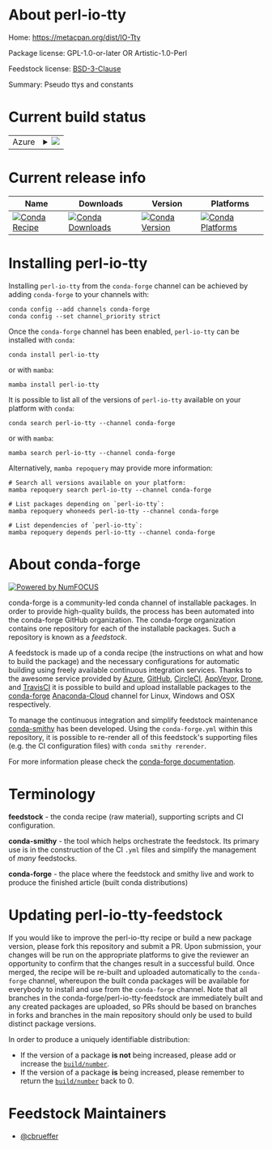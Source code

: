 About perl-io-tty
=================

Home: https://metacpan.org/dist/IO-Tty

Package license: GPL-1.0-or-later OR Artistic-1.0-Perl

Feedstock license: [BSD-3-Clause](https://github.com/conda-forge/perl-io-tty-feedstock/blob/main/LICENSE.txt)

Summary: Pseudo ttys and constants

Current build status
====================


<table>
    
  <tr>
    <td>Azure</td>
    <td>
      <details>
        <summary>
          <a href="https://dev.azure.com/conda-forge/feedstock-builds/_build/latest?definitionId=17016&branchName=main">
            <img src="https://dev.azure.com/conda-forge/feedstock-builds/_apis/build/status/perl-io-tty-feedstock?branchName=main">
          </a>
        </summary>
        <table>
          <thead><tr><th>Variant</th><th>Status</th></tr></thead>
          <tbody><tr>
              <td>linux_64</td>
              <td>
                <a href="https://dev.azure.com/conda-forge/feedstock-builds/_build/latest?definitionId=17016&branchName=main">
                  <img src="https://dev.azure.com/conda-forge/feedstock-builds/_apis/build/status/perl-io-tty-feedstock?branchName=main&jobName=linux&configuration=linux_64_" alt="variant">
                </a>
              </td>
            </tr><tr>
              <td>osx_64</td>
              <td>
                <a href="https://dev.azure.com/conda-forge/feedstock-builds/_build/latest?definitionId=17016&branchName=main">
                  <img src="https://dev.azure.com/conda-forge/feedstock-builds/_apis/build/status/perl-io-tty-feedstock?branchName=main&jobName=osx&configuration=osx_64_" alt="variant">
                </a>
              </td>
            </tr>
          </tbody>
        </table>
      </details>
    </td>
  </tr>
</table>

Current release info
====================

| Name | Downloads | Version | Platforms |
| --- | --- | --- | --- |
| [![Conda Recipe](https://img.shields.io/badge/recipe-perl--io--tty-green.svg)](https://anaconda.org/conda-forge/perl-io-tty) | [![Conda Downloads](https://img.shields.io/conda/dn/conda-forge/perl-io-tty.svg)](https://anaconda.org/conda-forge/perl-io-tty) | [![Conda Version](https://img.shields.io/conda/vn/conda-forge/perl-io-tty.svg)](https://anaconda.org/conda-forge/perl-io-tty) | [![Conda Platforms](https://img.shields.io/conda/pn/conda-forge/perl-io-tty.svg)](https://anaconda.org/conda-forge/perl-io-tty) |

Installing perl-io-tty
======================

Installing `perl-io-tty` from the `conda-forge` channel can be achieved by adding `conda-forge` to your channels with:

```
conda config --add channels conda-forge
conda config --set channel_priority strict
```

Once the `conda-forge` channel has been enabled, `perl-io-tty` can be installed with `conda`:

```
conda install perl-io-tty
```

or with `mamba`:

```
mamba install perl-io-tty
```

It is possible to list all of the versions of `perl-io-tty` available on your platform with `conda`:

```
conda search perl-io-tty --channel conda-forge
```

or with `mamba`:

```
mamba search perl-io-tty --channel conda-forge
```

Alternatively, `mamba repoquery` may provide more information:

```
# Search all versions available on your platform:
mamba repoquery search perl-io-tty --channel conda-forge

# List packages depending on `perl-io-tty`:
mamba repoquery whoneeds perl-io-tty --channel conda-forge

# List dependencies of `perl-io-tty`:
mamba repoquery depends perl-io-tty --channel conda-forge
```


About conda-forge
=================

[![Powered by
NumFOCUS](https://img.shields.io/badge/powered%20by-NumFOCUS-orange.svg?style=flat&colorA=E1523D&colorB=007D8A)](https://numfocus.org)

conda-forge is a community-led conda channel of installable packages.
In order to provide high-quality builds, the process has been automated into the
conda-forge GitHub organization. The conda-forge organization contains one repository
for each of the installable packages. Such a repository is known as a *feedstock*.

A feedstock is made up of a conda recipe (the instructions on what and how to build
the package) and the necessary configurations for automatic building using freely
available continuous integration services. Thanks to the awesome service provided by
[Azure](https://azure.microsoft.com/en-us/services/devops/), [GitHub](https://github.com/),
[CircleCI](https://circleci.com/), [AppVeyor](https://www.appveyor.com/),
[Drone](https://cloud.drone.io/welcome), and [TravisCI](https://travis-ci.com/)
it is possible to build and upload installable packages to the
[conda-forge](https://anaconda.org/conda-forge) [Anaconda-Cloud](https://anaconda.org/)
channel for Linux, Windows and OSX respectively.

To manage the continuous integration and simplify feedstock maintenance
[conda-smithy](https://github.com/conda-forge/conda-smithy) has been developed.
Using the ``conda-forge.yml`` within this repository, it is possible to re-render all of
this feedstock's supporting files (e.g. the CI configuration files) with ``conda smithy rerender``.

For more information please check the [conda-forge documentation](https://conda-forge.org/docs/).

Terminology
===========

**feedstock** - the conda recipe (raw material), supporting scripts and CI configuration.

**conda-smithy** - the tool which helps orchestrate the feedstock.
                   Its primary use is in the construction of the CI ``.yml`` files
                   and simplify the management of *many* feedstocks.

**conda-forge** - the place where the feedstock and smithy live and work to
                  produce the finished article (built conda distributions)


Updating perl-io-tty-feedstock
==============================

If you would like to improve the perl-io-tty recipe or build a new
package version, please fork this repository and submit a PR. Upon submission,
your changes will be run on the appropriate platforms to give the reviewer an
opportunity to confirm that the changes result in a successful build. Once
merged, the recipe will be re-built and uploaded automatically to the
`conda-forge` channel, whereupon the built conda packages will be available for
everybody to install and use from the `conda-forge` channel.
Note that all branches in the conda-forge/perl-io-tty-feedstock are
immediately built and any created packages are uploaded, so PRs should be based
on branches in forks and branches in the main repository should only be used to
build distinct package versions.

In order to produce a uniquely identifiable distribution:
 * If the version of a package **is not** being increased, please add or increase
   the [``build/number``](https://docs.conda.io/projects/conda-build/en/latest/resources/define-metadata.html#build-number-and-string).
 * If the version of a package **is** being increased, please remember to return
   the [``build/number``](https://docs.conda.io/projects/conda-build/en/latest/resources/define-metadata.html#build-number-and-string)
   back to 0.

Feedstock Maintainers
=====================

* [@cbrueffer](https://github.com/cbrueffer/)

